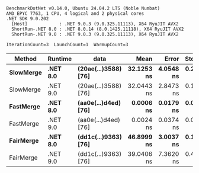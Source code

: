 ```

BenchmarkDotNet v0.14.0, Ubuntu 24.04.2 LTS (Noble Numbat)
AMD EPYC 7763, 1 CPU, 4 logical and 2 physical cores
.NET SDK 9.0.202
  [Host]            : .NET 9.0.3 (9.0.325.11113), X64 RyuJIT AVX2
  ShortRun-.NET 8.0 : .NET 8.0.14 (8.0.1425.11118), X64 RyuJIT AVX2
  ShortRun-.NET 9.0 : .NET 9.0.3 (9.0.325.11113), X64 RyuJIT AVX2

IterationCount=3  LaunchCount=1  WarmupCount=3  

```
| Method    | Runtime  | data                 | Mean       | Error     | StdDev    | Median     | Min        | Max        | Gen0   | Allocated |
|---------- |--------- |--------------------- |-----------:|----------:|----------:|-----------:|-----------:|-----------:|-------:|----------:|
| **SlowMerge** | **.NET 8.0** | **(20ae(...)3588) [76]** | **32.1253 ns** | **4.0548 ns** | **0.2223 ns** | **32.1239 ns** | **31.9037 ns** | **32.3482 ns** | **0.0048** |      **80 B** |
| SlowMerge | .NET 9.0 | (20ae(...)3588) [76] | 32.0443 ns | 2.8473 ns | 0.1561 ns | 32.0347 ns | 31.8932 ns | 32.2049 ns | 0.0048 |      80 B |
| **FastMerge** | **.NET 8.0** | **(aa0e(...)d4ed) [76]** |  **0.0006 ns** | **0.0179 ns** | **0.0010 ns** |  **0.0000 ns** |  **0.0000 ns** |  **0.0017 ns** |      **-** |         **-** |
| FastMerge | .NET 9.0 | (aa0e(...)d4ed) [76] |  0.0024 ns | 0.0374 ns | 0.0021 ns |  0.0033 ns |  0.0000 ns |  0.0037 ns |      - |         - |
| **FairMerge** | **.NET 8.0** | **(dd1c(...)9363) [76]** | **46.8999 ns** | **3.0037 ns** | **0.1646 ns** | **46.8090 ns** | **46.8009 ns** | **47.0900 ns** | **0.0086** |     **144 B** |
| FairMerge | .NET 9.0 | (dd1c(...)9363) [76] | 39.0406 ns | 7.3620 ns | 0.4035 ns | 39.1177 ns | 38.6041 ns | 39.4000 ns | 0.0086 |     144 B |
